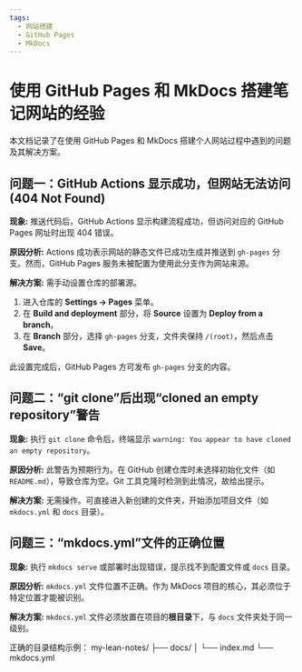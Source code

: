 ```yaml
---
tags:
  - 网站搭建
  - GitHub Pages
  - MkDocs
---
```


# 使用 GitHub Pages 和 MkDocs 搭建笔记网站的经验

本文档记录了在使用 GitHub Pages 和 MkDocs 搭建个人网站过程中遇到的问题及其解决方案。

## 问题一：GitHub Actions 显示成功，但网站无法访问 (404 Not Found)

**现象:**
推送代码后，GitHub Actions 显示构建流程成功，但访问对应的 GitHub Pages 网址时出现 404 错误。

**原因分析:**
Actions 成功表示网站的静态文件已成功生成并推送到 `gh-pages` 分支。然而，GitHub Pages 服务未被配置为使用此分支作为网站来源。

**解决方案:**
需手动设置仓库的部署源。

1.  进入仓库的 **Settings -> Pages** 菜单。
2.  在 **Build and deployment** 部分，将 **Source** 设置为 **Deploy from a branch**。
3.  在 **Branch** 部分，选择 `gh-pages` 分支，文件夹保持 `/(root)`，然后点击 **Save**。

此设置完成后，GitHub Pages 方可发布 `gh-pages` 分支的内容。

## 问题二：“git clone”后出现“cloned an empty repository”警告

**现象:**
执行 `git clone` 命令后，终端显示 `warning: You appear to have cloned an empty repository`。

**原因分析:**
此警告为预期行为。在 GitHub 创建仓库时未选择初始化文件（如 `README.md`），导致仓库为空。Git 工具克隆时检测到此情况，故给出提示。

**解决方案:**
无需操作。可直接进入新创建的文件夹，开始添加项目文件（如 `mkdocs.yml` 和 `docs` 目录）。

## 问题三：“mkdocs.yml”文件的正确位置

**现象:**
执行 `mkdocs serve` 或部署时出现错误，提示找不到配置文件或 `docs` 目录。

**原因分析:**
`mkdocs.yml` 文件位置不正确。作为 MkDocs 项目的核心，其必须位于特定位置才能被识别。

**解决方案:**
`mkdocs.yml` 文件必须放置在项目的**根目录**下，与 `docs` 文件夹处于同一级别。

正确的目录结构示例：
my-lean-notes/
├── docs/
│   └── index.md
└── mkdocs.yml
